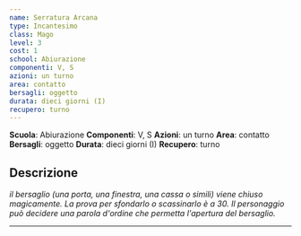 ```yaml
---
name: Serratura Arcana
type: Incantesimo
class: Mago
level: 3
cost: 1
school: Abiurazione
componenti: V, S
azioni: un turno
area: contatto
bersagli: oggetto
durata: dieci giorni (I)
recupero: turno
---
```

**Scuola**: Abiurazione
**Componenti**: V, S
**Azioni**: un turno
**Area**: contatto
**Bersagli**: oggetto
**Durata**: dieci giorni (I)
**Recupero**: turno

**Descrizione**
-

*il bersaglio (una porta, una finestra, una cassa o simili) viene chiuso magicamente. La prova per sfondarlo o scassinarlo è a 30. Il personaggio può decidere una parola d'ordine che permetta l'apertura del bersaglio.*

---